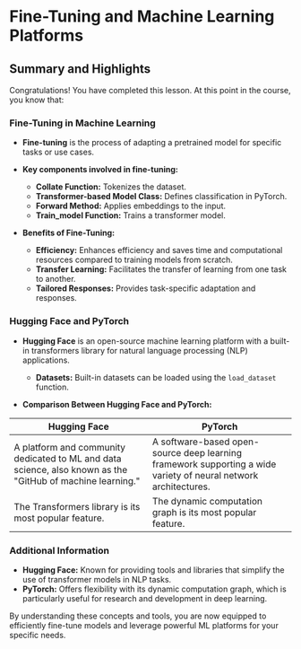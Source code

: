 # Fine-Tuning and Machine Learning Platforms

## Summary and Highlights

Congratulations! You have completed this lesson. At this point in the course, you know that:

### Fine-Tuning in Machine Learning

- **Fine-tuning** is the process of adapting a pretrained model for specific tasks or use cases.
- **Key components involved in fine-tuning:**
  - **Collate Function:** Tokenizes the dataset.
  - **Transformer-based Model Class:** Defines classification in PyTorch.
  - **Forward Method:** Applies embeddings to the input.
  - **Train_model Function:** Trains a transformer model.

- **Benefits of Fine-Tuning:**
  - **Efficiency:** Enhances efficiency and saves time and computational resources compared to training models from scratch.
  - **Transfer Learning:** Facilitates the transfer of learning from one task to another.
  - **Tailored Responses:** Provides task-specific adaptation and responses.

### Hugging Face and PyTorch

- **Hugging Face** is an open-source machine learning platform with a built-in transformers library for natural language processing (NLP) applications.
  - **Datasets:** Built-in datasets can be loaded using the `load_dataset` function.

- **Comparison Between Hugging Face and PyTorch:**

| Hugging Face                                          | PyTorch                                                                      |
|-------------------------------------------------------|------------------------------------------------------------------------------|
| A platform and community dedicated to ML and data science, also known as the "GitHub of machine learning." | A software-based open-source deep learning framework supporting a wide variety of neural network architectures. |
| The Transformers library is its most popular feature. | The dynamic computation graph is its most popular feature.                   |

### Additional Information

- **Hugging Face:** Known for providing tools and libraries that simplify the use of transformer models in NLP tasks. 
- **PyTorch:** Offers flexibility with its dynamic computation graph, which is particularly useful for research and development in deep learning.

By understanding these concepts and tools, you are now equipped to efficiently fine-tune models and leverage powerful ML platforms for your specific needs.